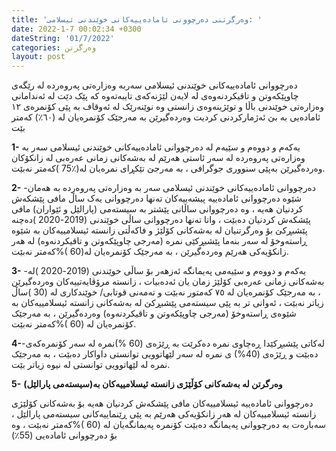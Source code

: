 ```yaml
---
title: 'وەرگرتنی دەرچوونی ئامادەییەكانی خوێندنی ئیسلامی: '
date: 2022-1-7 00:02:34 +0300
dateString: '01/7/2022'
categories: وەرگرتن
layout: post
---
```


دەرچووانی ئامادەییەکانی خوێندنی ئیسلامی سەربە وەزارەتی پەروەردە لە رێگەی چاوپێکەوتن و 
تاقیکردنەوەی لە لایەن لێژنەکەی تایبەتەوە کە پێک دێت لە ئەندامانی وەزارەتی خوێندنی باڵا و توێژینەوەی زانستی 
وە نوێنەرێک لە ئەوقاف بە پێی کۆنمرەی ١٢ ئامادەیی بە بێ ئەژمارکردنی کردیت وەردەگیرێن بە مەرجێک کۆنمرەیان لە (٦٠٪) 
کەمتر بێت 



**1-**  یەکەم و دووەم و سێیەم لە دەرچووانی ئامادەییەكانی خوێندنی ئیسلامی سەر بە وەزارەتی پەروەرده
لە سەر ئاستی هەرێم لە بەشەكانی زمانی عەرەبی لە زانکۆکان وەردەگیرێن بەپێی سنووری جوگرافی ،
بە مەرجێ تێکڕای نمرەیان لە(٪75 )كەمتر نەبێت.  


**2-** -دەرچووانی ئامادەییەکانی خوێندنی ئیسلامی سەر بە وەزارەتی پەروەرده بە هەمان شێوە دەرچووانى
ئامادەییە پیشەییەکان تەنها دەرچووانی یەک ساڵ مافى پێشکەش کردنیان هەیە ، وە دەرچووانى ساڵانی
پێشتر بە سیستەمی (پارالێل و ئێواران) مافی پێشکەش کردنیان دەبێت ، واتا تەنها دەرچووانی ساڵی
خوێندنى (2019-2020 )دەچنە پێشبڕکێ بۆ وەرگرتنیان لە بەشەکانى کۆلێژ و فاکەڵتى زانستە ئیسلامییەکان
بە شێوە ڕاستەوخۆ لە سەر بنەما پێشبڕکێى نمرە (مەرجى چاوپێکەوتن و تاقیکردنەوە) لە هەر زانكۆیەكی
هەرێم وەردەگیرێن ، بە مەرجێک کۆنمرەیان لە(60 )%کەمتر نەبێت.





**3-** -یەكەم و دووەم و سێیەمى پەیمانگە ئەزهەر بۆ ساڵى خوێندنى (2019-2020 )لە بەشەکانى زمانى
عەرەبى کۆلێژ زمان یان ئەدەبیات ، زانستە مرۆڤایەتییەکان وەردەگیرێن ، بە مەرجێک کۆنمرەیان لە ٧٥ 
کەمتور نەبێت و تەمەنى قوتابى/ خوێندکاری لە (30 )ساڵ زیاتر نەبێت ، ئەوانى تر بە پێى سیستەمى
پێشبڕکێ لە بەشەکانى زانستە ئیسلامییەکان بە شێوەی ڕاستەوخۆ (مەرجى چاوپێکەوتن و تاقیکردنەوە)
وەردەگیرێن ، بە مەرجێک کۆنمرەیان لە (60 )%کەمتر نەبێت.





**4-**-لەکاتی پێشبڕکێدا ڕەچاوی نمره دەکرێت بە ڕێژەی (60 %)نمره لە سەر کۆنمرەکەی دەبێت و ڕێژەی (40%)
ی نمره لە سەر لێهاتوویی توانستی داواکار دەبێت ، بە مەرجێک نمرە لە لێهاتوویی توانستی لە نیوه
زیاتر بێت.




**5-** <strong> وەرگرتن لە بەشەکانی کۆڵێژی زانستە ئیسلامییەکان بە(سیستەمی پارالێل) </strong>

دەرچووانى ئامادەییە ئیسلامییەکان مافى پێشکەش کردنیان هەیە بۆ بەشەکانى كۆلێژی زانستە
ئیسلامییەكان لە هەر زانكۆیەكی هەرێم بە پێى ڕێنماییەکانى سیستەمى پارالێل ، سەبارەت بە دەرچووانى
پەیمانگە دەبێت کۆنمرە پەیمانگەیان لە (60 )%کەمتر نەبێت ، وە بۆ دەرچووانی ئامادەیی (55٪)